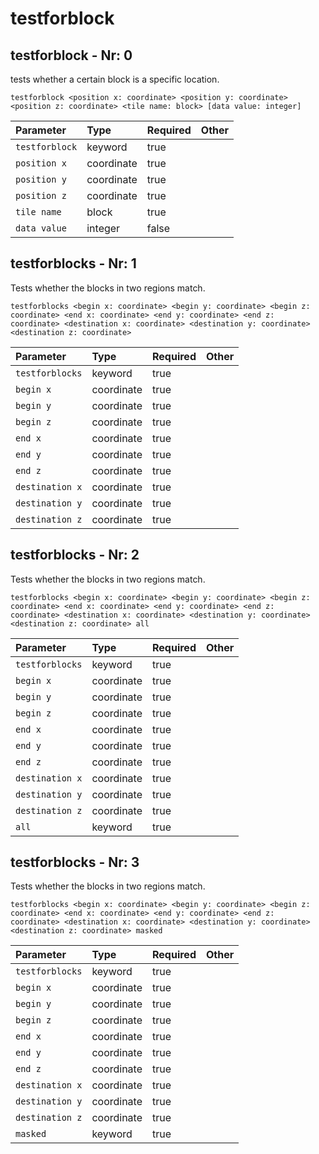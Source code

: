 # testforblock

## testforblock - Nr: 0

tests whether a certain block is a specific location.

```mcfunction
testforblock <position x: coordinate> <position y: coordinate> <position z: coordinate> <tile name: block> [data value: integer]
```

|Parameter|Type|Required|Other|
|:---|:---|:---|:---|
|`testforblock`|keyword|true||
|`position x`|coordinate|true||
|`position y`|coordinate|true||
|`position z`|coordinate|true||
|`tile name`|block|true||
|`data value`|integer|false||



## testforblocks - Nr: 1

Tests whether the blocks in two regions match.

```mcfunction
testforblocks <begin x: coordinate> <begin y: coordinate> <begin z: coordinate> <end x: coordinate> <end y: coordinate> <end z: coordinate> <destination x: coordinate> <destination y: coordinate> <destination z: coordinate>
```

|Parameter|Type|Required|Other|
|:---|:---|:---|:---|
|`testforblocks`|keyword|true||
|`begin x`|coordinate|true||
|`begin y`|coordinate|true||
|`begin z`|coordinate|true||
|`end x`|coordinate|true||
|`end y`|coordinate|true||
|`end z`|coordinate|true||
|`destination x`|coordinate|true||
|`destination y`|coordinate|true||
|`destination z`|coordinate|true||



## testforblocks - Nr: 2

Tests whether the blocks in two regions match.

```mcfunction
testforblocks <begin x: coordinate> <begin y: coordinate> <begin z: coordinate> <end x: coordinate> <end y: coordinate> <end z: coordinate> <destination x: coordinate> <destination y: coordinate> <destination z: coordinate> all
```

|Parameter|Type|Required|Other|
|:---|:---|:---|:---|
|`testforblocks`|keyword|true||
|`begin x`|coordinate|true||
|`begin y`|coordinate|true||
|`begin z`|coordinate|true||
|`end x`|coordinate|true||
|`end y`|coordinate|true||
|`end z`|coordinate|true||
|`destination x`|coordinate|true||
|`destination y`|coordinate|true||
|`destination z`|coordinate|true||
|`all`|keyword|true||



## testforblocks - Nr: 3

Tests whether the blocks in two regions match.

```mcfunction
testforblocks <begin x: coordinate> <begin y: coordinate> <begin z: coordinate> <end x: coordinate> <end y: coordinate> <end z: coordinate> <destination x: coordinate> <destination y: coordinate> <destination z: coordinate> masked
```

|Parameter|Type|Required|Other|
|:---|:---|:---|:---|
|`testforblocks`|keyword|true||
|`begin x`|coordinate|true||
|`begin y`|coordinate|true||
|`begin z`|coordinate|true||
|`end x`|coordinate|true||
|`end y`|coordinate|true||
|`end z`|coordinate|true||
|`destination x`|coordinate|true||
|`destination y`|coordinate|true||
|`destination z`|coordinate|true||
|`masked`|keyword|true||

